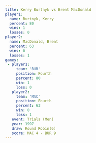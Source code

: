 ```yaml
---
title: Kerry Burtnyk vs Brent MacDonald
player1:                
  name: Burtnyk, Kerry  
  percent: 80           
  wins: 1               
  losses: 0             
player2:                
  name: MacDonald, Brent
  percent: 63           
  wins: 0               
  losses: 1             
games:
 - player1:          
     team: 'BUR'     
     position: Fourth
     percent: 80     
     win: 1          
     loss: 0         
   player2:          
     team: 'MAC'     
     position: Fourth
     percent: 63     
     win: 0          
     loss: 1         
   event: Trials (Men) 
   year: 1997          
   draw: Round Robin(6)
   score: MAC 4 - BUR 9
---
```

